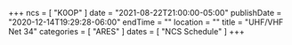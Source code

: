 +++
ncs = [ "K0OP" ]
date = "2021-08-22T21:00:00-05:00"
publishDate = "2020-12-14T19:29:28-06:00"
endTime = ""
location = ""
title = "UHF/VHF Net 34"
categories = [ "ARES" ]
dates = [ "NCS Schedule" ]
+++
